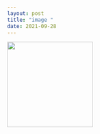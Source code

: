 ```yaml
---
layout: post
title: "image "
date: 2021-09-28
---
```



<p>
  <img src="https://i.natgeofe.com/n/9135ca87-0115-4a22-8caf-d1bdef97a814/75552_square.jpg" width="200" height="200">
     </p>
  
